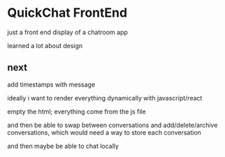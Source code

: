 # QuickChat FrontEnd
just a front end display of a chatroom app

learned a lot about design



## next
add timestamps with message

ideally i want to render everything dynamically with javascript/react

empty the html; everything come from the js file

and then be able to swap between conversations and add/delete/archive conversations, which would need a way to store each conversation

and then maybe be able to chat locally

